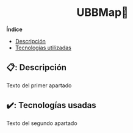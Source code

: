 <h1 align="center"> UBBMap🚶 </h1>


**Índice**   
* [Descripción](#descripcion)
* [Tecnologías utilizadas](#tec-util)
## 📋: Descripción<a name="descripcion"></a>
Texto del primer apartado
## ✔️: Tecnologías usadas<a name="tec-util"></a>
Texto del segundo apartado
